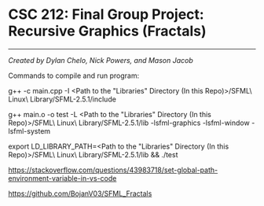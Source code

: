 # CSC 212: Final Group Project: Recursive Graphics (Fractals)
------------------------------------------------------------
*Created by Dylan Chelo, Nick Powers, and Mason Jacob*


Commands to compile and run program:

g++ -c main.cpp -I <Path to the "Libraries" Directory (In this Repo)>/SFML\ Linux\ Library/SFML-2.5.1/include

g++ main.o -o test -L <Path to the "Libraries" Directory (In this Repo)>/SFML\ Linux\ Library/SFML-2.5.1/lib -lsfml-graphics -lsfml-window -lsfml-system

export LD_LIBRARY_PATH=<Path to the "Libraries" Directory (In this Repo)>/SFML\ Linux\ Library/SFML-2.5.1/lib && ./test



https://stackoverflow.com/questions/43983718/set-global-path-environment-variable-in-vs-code

https://github.com/BojanV03/SFML_Fractals
